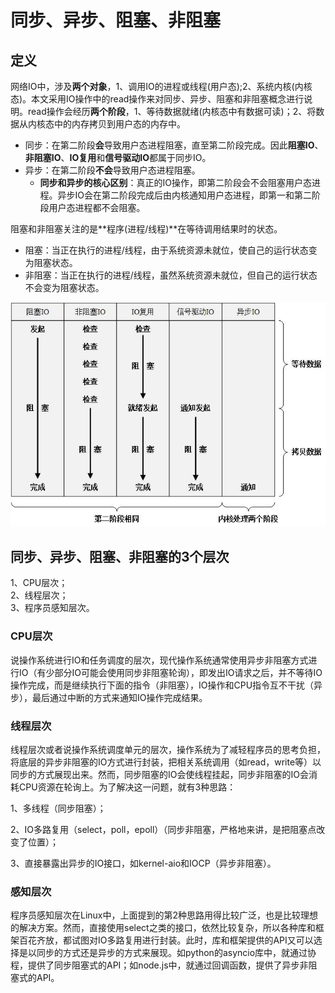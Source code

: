 # 同步、异步、阻塞、非阻塞

## 定义

网络IO中，涉及**两个对象**，1、调用IO的进程或线程(用户态);2、系统内核(内核态)。本文采用IO操作中的read操作来对同步、异步、阻塞和非阻塞概念进行说明。read操作会经历**两个阶段**，1、等待数据就绪(内核态中有数据可读)；2、将数据从内核态中的内存拷贝到用户态的内存中。

- 同步：在第二阶段**会**导致用户态进程阻塞，直至第二阶段完成。因此**阻塞IO**、**非阻塞IO**、**IO复用**和**信号驱动IO**都属于同步IO。
- 异步：在第二阶段**不会**导致用户态进程阻塞。
  - **同步和异步的核心区别**：真正的IO操作，即第二阶段会不会阻塞用户态进程。异步IO会在第二阶段完成后由内核通知用户态进程，即第一和第二阶段用户态进程都不会阻塞。  

阻塞和非阻塞关注的是**程序(进程/线程)**在等待调用结果时的状态。 
- 阻塞：当正在执行的进程/线程，由于系统资源未就位，使自己的运行状态变为阻塞状态。  
- 非阻塞：当正在执行的进程/线程，虽然系统资源未就位，但自己的运行状态不会变为阻塞状态。 

![fig1](./figure1.jpg)

## 同步、异步、阻塞、非阻塞的3个层次
1、CPU层次；  
2、线程层次；  
3、程序员感知层次。  

### CPU层次
说操作系统进行IO和任务调度的层次，现代操作系统通常使用异步非阻塞方式进行IO（有少部分IO可能会使用同步非阻塞轮询），即发出IO请求之后，并不等待IO操作完成，而是继续执行下面的指令（非阻塞），IO操作和CPU指令互不干扰（异步），最后通过中断的方式来通知IO操作完成结果。
### 线程层次
线程层次或者说操作系统调度单元的层次，操作系统为了减轻程序员的思考负担，将底层的异步非阻塞的IO方式进行封装，把相关系统调用（如read，write等）以同步的方式展现出来。然而，同步阻塞的IO会使线程挂起，同步非阻塞的IO会消耗CPU资源在轮询上。为了解决这一问题，就有3种思路：  

1、多线程（同步阻塞）； 

2、IO多路复用（select，poll，epoll）（同步非阻塞，严格地来讲，是把阻塞点改变了位置）；  

3、直接暴露出异步的IO接口，如kernel-aio和IOCP（异步非阻塞）。

### 感知层次
程序员感知层次在Linux中，上面提到的第2种思路用得比较广泛，也是比较理想的解决方案。然而，直接使用select之类的接口，依然比较复杂，所以各种库和框架百花齐放，都试图对IO多路复用进行封装。此时，库和框架提供的API又可以选择是以同步的方式还是异步的方式来展现。如python的asyncio库中，就通过协程，提供了同步阻塞式的API；如node.js中，就通过回调函数，提供了异步非阻塞式的API。